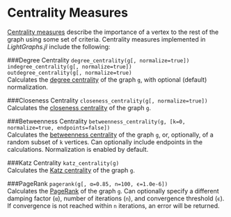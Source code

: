 # Centrality Measures

[Centrality measures](https://en.wikipedia.org/wiki/Centrality) describe the importance of a vertex to the rest of the graph using some set of criteria. Centrality measures implemented in *LightGraphs.jl* include the following:

###Degree Centrality
`degree_centrality(g[, normalize=true])`  
`indegree_centrality(g[, normalize=true])`  
`outdegree_centrality(g[, normalize=true)`  
Calculates the [degree centrality](https://en.wikipedia.org/wiki/Centrality#Degree_centrality) of the graph `g`, with optional (default) normalization.

###Closeness Centrality
`closeness_centrality(g[, normalize=true])`  
Calculates the [closeness centrality](https://en.wikipedia.org/wiki/Centrality#Closeness_centrality) of the graph `g`.

###Betweenness Centrality
`betweenness_centrality(g, [k=0, normalize=true, endpoints=false])`  
Calculates the [betweenness centrality](https://en.wikipedia.org/wiki/Centrality#Betweenness_centrality) of
the graph `g`, or, optionally, of a random subset of `k` vertices. Can
optionally include endpoints in the calculations. Normalization is enabled by
default.

###Katz Centrality
`katz_centrality(g)`  
Calculates the [Katz centrality](https://en.wikipedia.org/wiki/Katz_centrality)
of the graph `g`.

###PageRank
`pagerank(g[, α=0.85, n=100, ϵ=1.0e-6])`  
Calculates the [PageRank](https://en.wikipedia.org/wiki/PageRank) of the graph
`g`. Can optionally specify a different damping factor (`α`), number of
iterations (`n`), and convergence threshold (`ϵ`). If convergence is not
reached within `n` iterations, an error will be returned.
